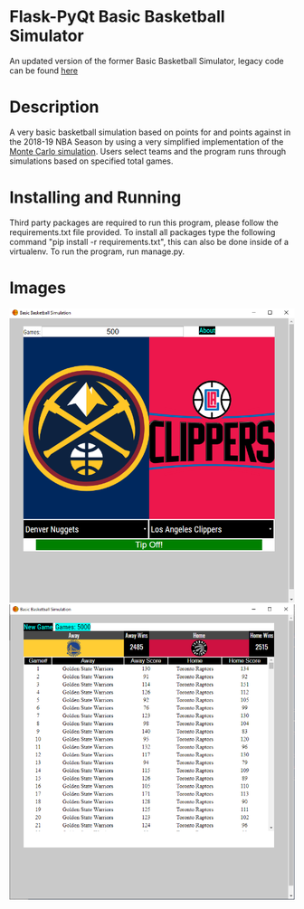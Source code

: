 # Flask-PyQt Basic Basketball Simulator 

An updated version of the former Basic Basketball Simulator, legacy code can be found [here](https://github.com/eda-git/Basic-Basketball-Simulation/tree/05dd14c3965fa2d2f2aaffc0bd10eddc9b5f49c2)

# Description

A very basic basketball simulation based on points for and points against in the 2018-19 NBA Season by using a very simplified implementation of the [Monte Carlo simulation](https://en.wikipedia.org/wiki/Monte_Carlo_method). Users select teams and the program runs through simulations based on specified total games. 

# Installing and Running

Third party packages are required to run this program, please follow the requirements.txt file provided. To install all packages type the following command "pip install -r requirements.txt", this can also be done inside of a virtualenv. To run the program, run manage.py.

# Images 

![Main Menu](https://github.com/eda-git/Basic-Basketball-Simulation/blob/master/screenshots/1.PNG)
![Results](https://github.com/eda-git/Basic-Basketball-Simulation/blob/master/screenshots/2.PNG)
